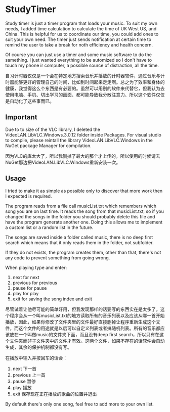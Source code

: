 # StudyTimer
Study timer is just a timer program that loads your music. To suit my own needs, I added time calculation to calculate the time of UK West US, and China. This is helpful for us to coordinate our time, you could add ones to suit your own need. The timer just sends notification at certain time to remind the user to take a break for noth efficiency and health concern.

Of course you can just use a timer and some music software to do the samething. I just wanted everything to be automized so I don't have to touch my phone ir computer, a possible source of distraction, all the time.

自习计时器仅仅是一个会在特定地方搜索音乐并播放的计时器软件，通过音乐与计时器能够更好的管理自己的时间，比如到时间起来走走啊。总之为了效率和身体的健康，我觉得这么个东西是有必要的。虽然可以用别的软件来代替它，但我认为去使用电脑、手机、切出学习的画面、都可能导致我分散注意力、所以这个软件仅仅是自动化了这些事而已。

## Important
Due to to size of the VLC library, I deleted the VideoLAN.LibVLC.Windows.3.0.12 folder inside Packages. For visual studio to compile, please reintall the library VideoLAN.LibVLC.Windows in the NuGet package Manager for compilation.

因为VLC的库太大了，所以我删掉了最大的那个才上传的，所以使用的时候请去NuGet那边把VideoLAN.LibVLC.Windows重新安装一次。

## Usage
I tried to make it as simple as possible only to discover that more work then I expected is required. 

The program reads from a file call musicList.txt which remembers which song you are on last time. It reads the song from that musicList.txt, so if you changed the songs in the folder you should probably delete this file and have the program generate another one. Doing this allows me to implement a custom list or a random list in the future.

The songs are saved inside a folder called music, there is no deep first search which means that it only reads them in the folder, not subfolder. 

If they do not exists, the program creates them, other than that, there's not any code to prevent something from going wrong.

When playing type and enter:

1. next for next
2. previous for previous
3. pause for pause
4. play for play
5. exit for saving the song index and exit

尽管试着让他尽可能的简单好用，但我发现那样的话要写的东西实在是太多了。这个程序会从一个叫musicList.txt的地方读取所有的音乐列表以及应该从哪一首开始播放，因此，如果你修改了文件夹里的文件最好直接删掉让程序重新生成这个文件，而这个文件的用途就是以后可以自定义列表或者搞随机列表。所有的音乐都应该放在一个叫做music的文件夹下面，而且没有deep first search，所以只有在这个文件夹而非子文件夹中的文件才有效。这两个文件，如果不存在的话软件会自动生成，其余的保护机制都没有写。

在播放中输入并按回车的话会：

1. next 下一首
2. previous 上一首
3. pause 暂停
4. play 播放
5. exit 保存现在正在播放的歌曲的位置并退出
   

By default there's only one song, feel free to add more to your own list.